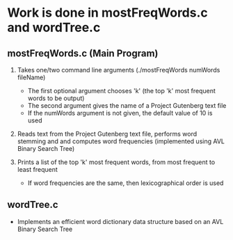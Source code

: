 # Work is done in mostFreqWords.c and wordTree.c

## mostFreqWords.c (Main Program)
1. Takes one/two command line arguments (./mostFreqWords numWords fileName)
    - The first optional argument chooses 'k' (the top 'k' most frequent words to be output)
    - The second argument gives the name of a Project Gutenberg text file
    - If the numWords argument is not given, the default value of 10 is used

2. Reads text from the Project Gutenberg text file, performs word stemming and and computes word frequencies (implemented using AVL Binary Search Tree)

3. Prints a list of the top 'k' most frequent words, from most frequent to least frequent
    - If word frequencies are the same, then lexicographical order is used

## wordTree.c
- Implements an efficient word dictionary data structure based on an AVL Binary Search Tree

